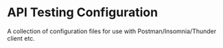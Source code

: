 # API Testing Configuration

A collection of configuration files for use with Postman/Insomnia/Thunder client etc.